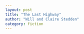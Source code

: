 ```yaml
---
layout: post
title: "The Last Highway"
author: "Will and Claire Stedden"
category: fiction
---
```


